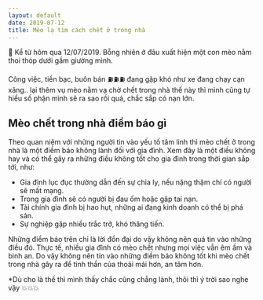 ```yaml
---
layout: default
date: 2019-07-12
title: Mèo lạ tìm cách chết ở trong nhà
---
```


🌚 Kể từ hôm qua 12/07/2019. Bỗng nhiên ở đâu xuất hiện một con mèo nằm thoi thóp dưới gầm giường mình.

Công việc, tiền bạc, buôn bán ⛽️⛽️⛽️ đang gặp khó như xe đang chạy cạn xăng.. lại thêm vụ mèo nằm vạ chờ chết trong nhà thế này thì mình cũng tự hiểu số phận mình sẽ ra sao rồi quá, chắc sắp có nạn lớn.

## Mèo chết trong nhà điềm báo gì

Theo quan niệm với những người tin vào yếu tố tâm linh thì mèo chết ở trong nhà là một điềm báo không lành đối với gia đình. Xem đây là một điều không hay và có thể gây ra những điều không tốt cho gia đình trong thời gian sắp tới, như:

- Gia đình lục đục thường dẫn đến sự chia ly, nếu nặng thậm chí có người sẽ mất mạng.
- Trong gia đình sẽ có người bị đau ốm hoặc gặp tai nạn.
- Tài chính gia đình bị hao hụt, những ai đang kinh doanh có thể bị phá sản.
- Sự nghiệp gặp nhiều trắc trở, khó thăng tiến.

Những điềm báo trên chỉ là lời đồn đại do vậy không nên quá tin vào những điều đó. Thực tế, nhiều gia đình có mèo chết nhưng mọi việc vẫn êm ấm và bình an. Do vậy không nên tin vào những điềm báo không tốt khi mèo chết trong nhà gây ra để tinh thần của thoải mái hơn, an tâm hơn.

*Dù cho là thế thì mình thấy chắc cũng chẳng lành, thôi thì ý trời sao nghe vậy 💥💥💥
